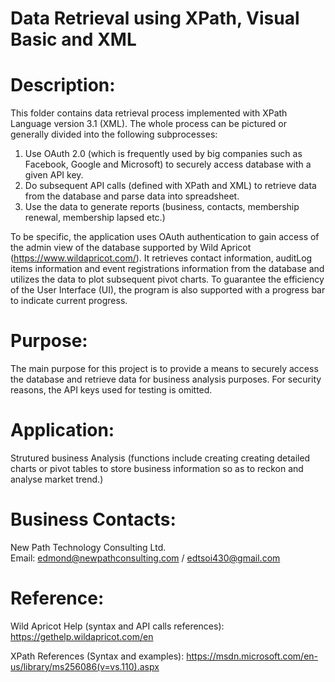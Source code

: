 # Data Retrieval using XPath, Visual Basic and XML
# Description: 
This folder contains data retrieval process implemented with XPath Language version 3.1 (XML). The whole process can be pictured or generally divided into the following subprocesses:

1. Use OAuth 2.0 (which is frequently used by big companies such as Facebook, Google and Microsoft) to securely access database with a given API key.
2. Do subsequent API calls (defined with XPath and XML) to retrieve data from the database and parse data into spreadsheet.
3. Use the data to generate reports (business, contacts, membership renewal, membership lapsed etc.) 

To be specific, the application uses OAuth authentication to gain access of the admin view of the database supported by Wild Apricot (https://www.wildapricot.com/). It retrieves contact information, auditLog items information and event registrations information from the database and utilizes the data to plot subsequent pivot charts. To guarantee the efficiency of the User Interface (UI), the program is also supported with a progress bar to indicate current progress.   

# Purpose:
The main purpose for this project is to provide a means to securely access the database and retrieve data for business analysis purposes. For security reasons, the API keys used for testing is omitted.

# Application:
Strutured business Analysis (functions include creating creating detailed charts or pivot tables to store business information so as to reckon and analyse market trend.)

# Business Contacts:
New Path Technology Consulting Ltd.  
Email: edmond@newpathconsulting.com / edtsoi430@gmail.com  

# Reference:
Wild Apricot Help (syntax and API calls references):
https://gethelp.wildapricot.com/en

XPath References (Syntax and examples):
https://msdn.microsoft.com/en-us/library/ms256086(v=vs.110).aspx


